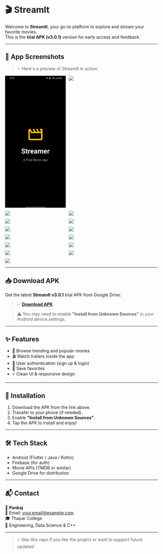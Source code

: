 # 🎬 StreamIt

Welcome to **StreamIt**, your go-to platform to explore and stream your favorite movies.  
This is the **trial APK (v3.0.1)** version for early access and feedback.

---

## 📱 App Screenshots

> ✨ Here's a preview of StreamIt in action:

<div style="display: flex; flex-wrap: wrap; gap: 10px;">
  <img src="release/Sample photos/1.jpg" width="200"/>
  <img src="./screenshots/2.jpg" width="200"/>
  <img src="./screenshots/3.jpg" width="200"/>
  <img src="./screenshots/4.jpg" width="200"/>
  <img src="./screenshots/5.jpg" width="200"/>
  <img src="./screenshots/6.jpg" width="200"/>
  <img src="./screenshots/7.jpg" width="200"/>
  <img src="./screenshots/8.jpg" width="200"/>
  <img src="./screenshots/9.jpg" width="200"/>
  <img src="./screenshots/10.jpg" width="200"/>
  <img src="./screenshots/11.jpg" width="200"/>
  <img src="./screenshots/12.jpg" width="200"/>
  <img src="./screenshots/13.jpg" width="200"/>
  <img src="./screenshots/14.jpg" width="200"/>
  <img src="./screenshots/15.jpg" width="200"/>
</div>

---

## 📥 Download APK

Get the latest **StreamIt v3.0.1** trial APK from Google Drive:

> ✅ [**Download APK**](https://drive.google.com/uc?export=download&id=YOUR_FILE_ID)

> ⚠️ You may need to enable **"Install from Unknown Sources"** in your Android device settings.

---

## ✨ Features

- 🔎 Browse trending and popular movies
- 🎬 Watch trailers inside the app
- 🔐 User authentication (sign up & login)
- 📁 Save favorites
- ⚡ Clean UI & responsive design

---

## 🚀 Installation

1. Download the APK from the link above.
2. Transfer to your phone (if needed).
3. Enable **"Install from Unknown Sources"**.
4. Tap the APK to install and enjoy!

---

## 🛠️ Tech Stack

- Android (Flutter / Java / Kotlin)
- Firebase (for auth)
- Movie APIs (TMDB or similar)
- Google Drive for distribution

---

## 📬 Contact

👤 **Pankaj**  
📧 Email: your.email@example.com  
🎓 Thapar College  
📌 Engineering, Data Science & C++

---

> ⭐ Star this repo if you like the project or want to support future updates!
